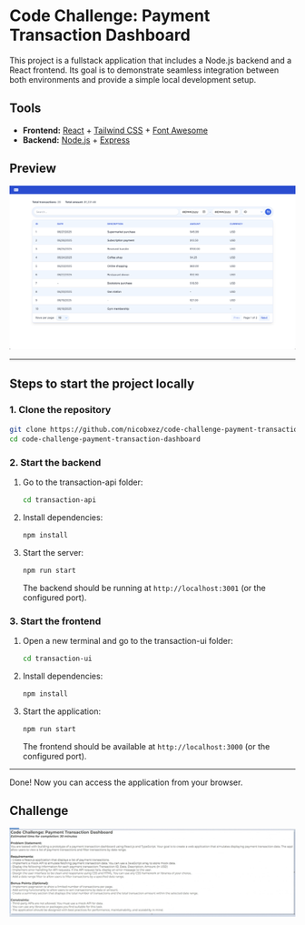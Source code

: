 # Code Challenge: Payment Transaction Dashboard

This project is a fullstack application that includes a Node.js backend and a
React frontend. Its goal is to demonstrate seamless integration between both
environments and provide a simple local development setup.

## Tools

- **Frontend:** [React](https://react.dev/) + [Tailwind CSS](https://tailwindcss.com/) + [Font Awesome](https://fontawesome.com/)
- **Backend:** [Node.js](https://nodejs.org/) + [Express](https://expressjs.com/)

## Preview

![App Preview](assets/ui-preview.png)

---

## Steps to start the project locally

### 1. Clone the repository

```bash
git clone https://github.com/nicobxez/code-challenge-payment-transaction-dashboard.git
cd code-challenge-payment-transaction-dashboard
```

### 2. Start the backend

1. Go to the transaction-api folder:
   ```bash
   cd transaction-api
   ```
2. Install dependencies:
   ```bash
   npm install
   ```
3. Start the server:
   ```bash
   npm run start
   ```
   The backend should be running at `http://localhost:3001` (or the configured
   port).

### 3. Start the frontend

1. Open a new terminal and go to the transaction-ui folder:
   ```bash
   cd transaction-ui
   ```
2. Install dependencies:
   ```bash
   npm install
   ```
3. Start the application:
   ```bash
   npm run start
   ```
   The frontend should be available at `http://localhost:3000` (or the
   configured port).

---

Done! Now you can access the application from your browser.

## Challenge

![Challenge](assets/code-challenge-instructions.jpeg)

